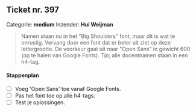 ## Ticket nr. 397
Categorie: **medium**
Inzender:	**Hui Weijman**

> Namen staan nu in het "Big Shoulders" font, maar dit is wat te onrustig. Vervang door een font dat er beter uit ziet op deze lettergrootte. De voorkeur gaat uit naar "Open Sans" in gewicht 600 (op te halen van Google Fonts). _Tip_; alle docentnamen staan in een h4-tag.

#### Stappenplan
- [ ] Voeg 'Open Sans' toe vanaf Google Fonts.
- [ ] Pas het font toe op alle h4-tags.
- [ ] Test je oplossingen.
